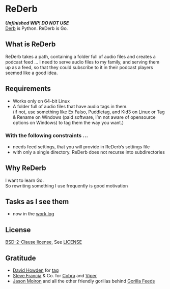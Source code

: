 # ReDerb

***Unfinished WIP! DO NOT USE***  
[Derb](https://github.com/jasonbraganza/derb) is Python. ReDerb is Go.

## What is ReDerb
ReDerb takes a path, containing a folder full of audio files and creates a podcast feed …
I need to serve audio files to my family, and serving them up as a feed, 
so that they could subscribe to it in their podcast players seemed like a good idea.

## Requirements
- Works only on 64-bit Linux
- A folder full of audio files that have audio tags in them.  
 (if not, use something like Ex Falso, Puddletag, and Kid3 on Linux or Tag & Rename on Windows (paid software, I’m not aware of opensource options on Windows) to tag them the way you want.)

### With the following constraints …
- needs feed settings, that you will provide in ReDerb’s settings file
- with only a single directory. ReDerb does not recurse into subdirectories

## Why ReDerb
I want to learn Go.  
So rewriting something I use frequently is good motivation



## Tasks as I see them
- now in the [work log](work-log.md)

## License
[BSD-2-Clause license.](https://opensource.org/license/bsd-2-clause)
See [LICENSE](LICENSE)

## Gratitude
- [David Howden](https://github.com/dhowden) for [tag](https://github.com/dhowden/tag)
- [Steve Francia](https://spf13.com/) & Co. for [Cobra](https://github.com/spf13/cobra) and [Viper](https://github.com/spf13/viper)
- [Jason Moiron](https://github.com/jmoiron) and all the other friendly gorillas behind [Gorilla Feeds](https://github.com/gorilla/feeds)